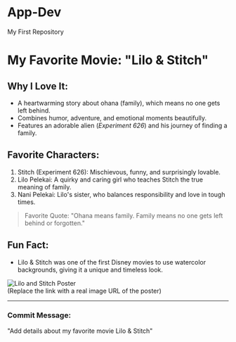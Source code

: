# App-Dev
My First Repository
# My Favorite Movie: "Lilo & Stitch"

## Why I Love It:
- A heartwarming story about ohana (family), which means no one gets left behind.
- Combines humor, adventure, and emotional moments beautifully.
- Features an adorable alien (*Experiment 626*) and his journey of finding a family. 

## Favorite Characters:
1. Stitch (Experiment 626): Mischievous, funny, and surprisingly lovable.
2. Lilo Pelekai: A quirky and caring girl who teaches Stitch the true meaning of family.
3. Nani Pelekai: Lilo's sister, who balances responsibility and love in tough times.

> Favorite Quote:
> "Ohana means family. Family means no one gets left behind or forgotten."

## Fun Fact:
- Lilo & Stitch was one of the first Disney movies to use watercolor backgrounds, giving it a unique and timeless look.

![Lilo and Stitch Poster](https://example.com/lilo-and-stitch.jpg)  
(Replace the link with a real image URL of the poster)

---

### Commit Message:
"Add details about my favorite movie Lilo & Stitch"
